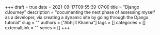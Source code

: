 +++ 
draft = true
date = 2021-09-17T09:55:39-07:00
title = "Django dJourney"
description = "documenting the next phase of assessing myself as a developer, via creating a dynamic site by going through the Django tutorial"
slug = ""
authors = ["Abhijit Khanna"]
tags = []
categories = []
externalLink = ""
series = []
+++
